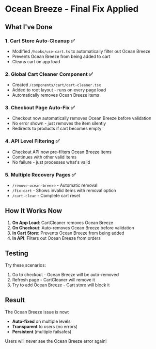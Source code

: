 # Ocean Breeze - Final Fix Applied

## What I've Done

### 1. **Cart Store Auto-Cleanup** ✅
- Modified `/hooks/use-cart.ts` to automatically filter out Ocean Breeze
- Prevents Ocean Breeze from being added to cart
- Cleans cart on app load

### 2. **Global Cart Cleaner Component** ✅
- Created `/components/cart/cart-cleaner.tsx`
- Added to root layout - runs on every page load
- Automatically removes Ocean Breeze items

### 3. **Checkout Page Auto-Fix** ✅
- Checkout now automatically removes Ocean Breeze before validation
- No error shown - just removes the item silently
- Redirects to products if cart becomes empty

### 4. **API Level Filtering** ✅
- Checkout API now pre-filters Ocean Breeze items
- Continues with other valid items
- No failure - just processes what's valid

### 5. **Multiple Recovery Pages** ✅
- `/remove-ocean-breeze` - Automatic removal
- `/fix-cart` - Shows invalid items with removal option
- `/cart-clear` - Complete cart reset

## How It Works Now

1. **On App Load**: CartCleaner removes Ocean Breeze
2. **On Checkout**: Auto-removes Ocean Breeze before validation
3. **In Cart Store**: Prevents Ocean Breeze from being added
4. **In API**: Filters out Ocean Breeze from orders

## Testing

Try these scenarios:
1. Go to checkout - Ocean Breeze will be auto-removed
2. Refresh page - CartCleaner will remove it
3. Try to add Ocean Breeze - Cart store will block it

## Result

The Ocean Breeze issue is now:
- **Auto-fixed** on multiple levels
- **Transparent** to users (no errors)
- **Persistent** (multiple failsafes)

Users will never see the Ocean Breeze error again!